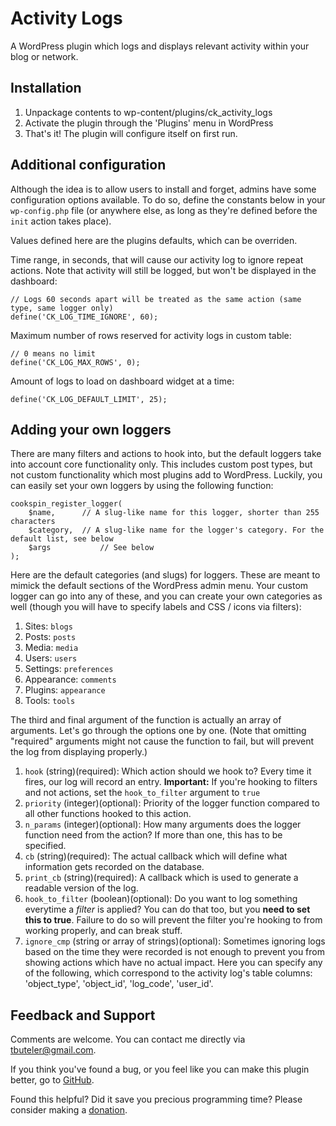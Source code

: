 Activity Logs
======================

A WordPress plugin which logs and displays relevant activity within your blog or network.


Installation
------------------------

1. Unpackage contents to wp-content/plugins/ck_activity_logs
2. Activate the plugin through the 'Plugins' menu in WordPress
3. That's it! The plugin will configure itself on first run.


Additional configuration
------------------------

Although the idea is to allow users to install and forget, admins have some configuration options available. To do so, define the constants below in your `wp-config.php` file (or anywhere else, as long as they're defined before the `init` action takes place).

Values defined here are the plugins defaults, which can be overriden.

Time range, in seconds, that will cause our activity log to ignore repeat actions. Note that activity will still be logged, but won't be displayed in the dashboard:

	// Logs 60 seconds apart will be treated as the same action (same type, same logger only)
	define('CK_LOG_TIME_IGNORE', 60);

Maximum number of rows reserved for activity logs in custom table:

	// 0 means no limit
	define('CK_LOG_MAX_ROWS', 0);

Amount of logs to load on dashboard widget at a time:

	define('CK_LOG_DEFAULT_LIMIT', 25);
	

Adding your own loggers
-----------------------

There are many filters and actions to hook into, but the default loggers take into account core functionality only. This includes custom post types, but not custom functionality which most plugins add to WordPress. Luckily, you can easily set your own loggers by using the following function:

	cookspin_register_logger(
		$name,		// A slug-like name for this logger, shorter than 255 characters
		$category,	// A slug-like name for the logger's category. For the default list, see below
		$args			// See below
	);

Here are the default categories (and slugs) for loggers. These are meant to mimick the default sections of the WordPress admin menu. Your custom logger can go into any of these, and you can create your own categories as well (though you will have to specify labels and CSS / icons via filters):

1. Sites: `blogs`
2. Posts: `posts` 
3. Media: `media`
4. Users: `users`
5. Settings: `preferences`
6. Appearance: `comments`
7. Plugins: `appearance`
8. Tools: `tools`

The third and final argument of the function is actually an array of arguments. Let's go through the options one by one. (Note that omitting "required" arguments might not cause the function to fail, but will prevent the log from displaying properly.)

1. `hook` (string)(required): Which action should we hook to? Every time it fires, our log will record an entry. **Important:** If you're hooking to filters and not actions, set the `hook_to_filter` argument to `true`
2. `priority` (integer)(optional): Priority of the logger function compared to all other functions hooked to this action.
3. `n_params` (integer)(optional): How many arguments does the logger function need from the action? If more than one, this has to be specified.
4. `cb` (string)(required): The actual callback which will define what information gets recorded on the database.
5. `print_cb` (string)(required): A callback which is used to generate a readable version of the log.
6. `hook_to_filter` (boolean)(optional): Do you want to log something everytime a *filter* is applied? You can do that too, but you **need to set this to true**. Failure to do so will prevent the filter you're hooking to from working properly, and can break stuff.
7. `ignore_cmp` (string or array of strings)(optional): Sometimes ignoring logs based on the time they were recorded is not enough to prevent you from showing actions which have no actual impact. Here you can specify any of the following, which correspond to the activity log's table columns: 'object_type', 'object_id', 'log_code', 'user_id'.


Feedback and Support
--------------------------

Comments are welcome. You can contact me directly via tbuteler@gmail.com.

If you think you've found a bug, or you feel like you can make this plugin better, go to [GitHub](https://github.com/tbuteler/ck_activity_logs).

Found this helpful? Did it save you precious programming time? Please consider making a [donation](https://www.paypal.com/cgi-bin/webscr?cmd=_s-xclick&hosted_button_id=5H36WT4G7XBKQ).